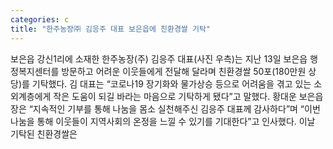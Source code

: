 ```yaml
---
categories: c
title: "한주농장㈜ 김응주 대표 보은읍에 친환경쌀 기탁"
---
```

보은읍 강신1리에 소재한 한주농장(주) 김응주 대표(사진 우측)는 지난 13일 보은읍 행정복지센터를 방문하고 어려운 이웃들에게 전달해 달라며 친환경쌀 50포(180만원 상당)를 기탁했다. 김 대표는 “코로나19 장기화와 물가상승 등으로 어려움을 겪고 있는 소외계층에게 작은 도움이 되길 바라는 마음으로 기탁하게 됐다&#750;고 말했다. 황대운 보은읍장은 “지속적인 기부를 통해 나눔을 몸소 실천해주신 김응주 대표께 감사하다”며 “이번 나눔을 통해 이웃들이 지역사회의 온정을 느낄 수 있기를 기대한다”고 인사했다. 이날 기탁된 친환경쌀은